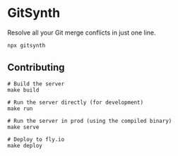 # GitSynth

Resolve all your Git merge conflicts in just one line.

```bash
npx gitsynth
```

## Contributing

```
# Build the server
make build

# Run the server directly (for development)
make run

# Run the server in prod (using the compiled binary)
make serve

# Deploy to fly.io
make deploy
```
